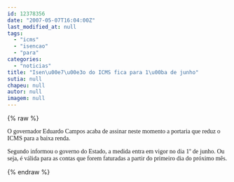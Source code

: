 ```yaml
---
id: 12378356
date: "2007-05-07T16:04:00Z"
last_modified_at: null
tags:
  - "icms"
  - "isencao"
  - "para"
categories:
  - "noticias"
title: "Isen\u00e7\u00e3o do ICMS fica para 1\u00ba de junho"
sutia: null
chapeu: null
autor: null
imagem: null
---
```

{% raw %}
<p><P><FONT face=Verdana>O governador Eduardo Campos acaba de assinar neste momento a portaria que reduz o ICMS para a baixa renda.</FONT></P></p>
<p><P><FONT face=Verdana>Segundo informou o governo do Estado, a medida entra em vigor no dia 1º de junho. Ou seja, é válida para as contas que forem faturadas a partir do primeiro dia do próximo mês.</P></FONT> </p>
{% endraw %}
